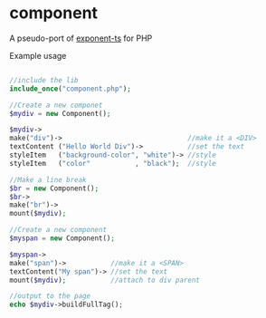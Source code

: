 
# component
A pseudo-port of [exponent-ts](https://github.com/RepComm/exponent-ts) for PHP

Example usage
```php

//include the lib
include_once("component.php");

//Create a new componet
$mydiv = new Component();

$mydiv->
make("div")->                               //make it a <DIV>
textContent ("Hello World Div")->           //set the text
styleItem   ("background-color", "white")-> //style
styleItem   ("color"           , "black");  //style

//Make a line break
$br = new Component();
$br->
make("br")->
mount($mydiv);

//Create a new component
$myspan = new Component();

$myspan->
make("span")->           //make it a <SPAN>
textContent("My span")-> //set the text
mount($mydiv);           //attach to div parent

//output to the page
echo $mydiv->buildFullTag();
```
